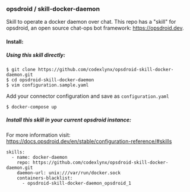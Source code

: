 ### opsdroid / skill-docker-daemon
Skill to operate a docker daemon over chat. This repo has a "skill" for opsdroid, an open source chat-ops bot framework: https://opsdroid.dev.

#### Install:
##### **Using this skill directly:**
```
$ git clone https://github.com/codexlynx/opsdroid-skill-docker-daemon.git
$ cd opsdroid-skill-docker-daemon
$ vim configuration.sample.yaml
```
Add your connector configuration and save as `configuration.yaml`
```
$ docker-compose up
```

##### **Install this skill in your current opsdroid instance:**
For more information visit: https://docs.opsdroid.dev/en/stable/configuration-reference/#skills

```
skills:
  - name: docker-daemon
    repo: https://github.com/codexlynx/opsdroid-skill-docker-daemon.git
    daemon-url: unix:///var/run/docker.sock
    containers-blacklist:
      - opsdroid-skill-docker-daemon_opsdroid_1
```
